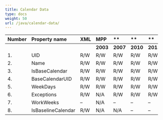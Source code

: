 ```yaml
---
title: Calendar Data
type: docs
weight: 50
url: /java/calendar-data/
---
```


|**Number** |**Property name** |**XML** |**MPP** |** |** |**  |** |** |**Comments** |
| :- | :- | :- | :- | :- | :- | :- | :- | :- | :- |
| | | |**2003** |**2007** |**2010** |**2013** |**2016** |**2019** | |
|1. |UID |R/W |R/W |R/W |R/W |R/W| |
|2. |Name |R/W |R/W |R/W |R/W |R/W| |
|3. |IsBaseCalendar |R/W |R/W |R/W |R/W |R/W| |
|4. |BaseCalendarUID |R/W |R/W |R/W |R/W |R/W| |
|5. |WeekDays |R/W |R/W |R/W |R/W |R/W| |
|6. |Exceptions |R/W |N/A |R/W |R/W |R/W| |
|7. |WorkWeeks |– |N/A |– |– |– | |
|8. |IsBaselineCalendar |R/W |N/A |N/A |– |– | |

